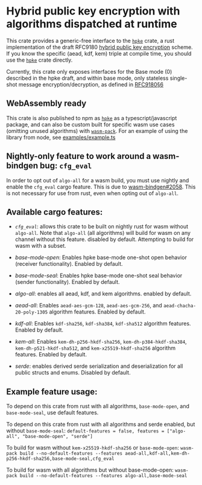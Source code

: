 # Hybrid public key encryption with algorithms dispatched at runtime

This crate provides a generic-free interface to the [`hpke`][hpke]
crate, a rust implementation of the draft RFC9180 [hybrid public key
encryption](https://www.rfc-editor.org/rfc/rfc9180.html)
scheme. If you know the specific (aead, kdf, kem) triple at compile
time, you should use the [`hpke`][hpke] crate directly.

Currently, this crate only exposes interfaces for the Base mode (0)
described in the hpke draft, and within base mode, only stateless
single-shot message encryption/decryption, as defined in [RFC9180§6][section-6]

[hpke]: https://github.com/rozbb/rust-hpke
[section-6]: https://www.rfc-editor.org/rfc/rfc9180.html#section-6

## WebAssembly ready

This crate is also published to npm as [`hpke`][npm] as a
typescript/javascript package, and can also be custom built for
specific wasm use cases (omitting unused algorithms) with
[`wasm-pack`][wasm-pack]. For an example of using the library from
node, see [examples/example.ts][example-ts]

[npm]: https://www.npmjs.com/package/hpke
[wasm-pack]: https://github.com/rustwasm/wasm-pack
[example-ts]: https://github.com/jbr/hpke-dispatch/blob/main/examples/example.ts

## Nightly-only feature to work around a wasm-bindgen bug: `cfg_eval`

In order to opt out of `algo-all` for a wasm build, you must use
nightly and enable the `cfg_eval` cargo feature. This is due to
[wasm-bindgen#2058][wasm-bindgen-2058]. This is not necessary for use
from rust, even when opting out of `algo-all`.

[hpke]: https://docs.rs/hpke/latest/hpke/
[wasm-bindgen-2058]: https://github.com/rustwasm/wasm-bindgen/issues/2058

## Available cargo features:

* *`cfg_eval`*: allows this crate to be built on nightly rust for wasm
  without `algo-all`. Note that `algo-all` (all
  algorithms) will build for wasm on any channel without this feature.
  disabled by default. Attempting to build for wasm with a subset.

* *base-mode-open*: Enables hpke base-mode one-shot open behavior
  (receiver functionality). Enabled by default.

* *base-mode-seal*: Enables hpke base-mode one-shot seal behavior
  (sender functionality). Enabled by default.

* *algo-all*: enables all aead, kdf, and kem algorithms. enabled by
  default.

* *aead-all*: Enables `aead-aes-gcm-128`, `aead-aes-gcm-256`, and
  `aead-chacha-20-poly-1305` algorithm features. Enabled by default.

* *kdf-all*: Enables `kdf-sha256`, `kdf-sha384`, `kdf-sha512`
  algorithm features. Enabled by default.

* *kem-all*: Enables `kem-dh-p256-hkdf-sha256`,
 `kem-dh-p384-hkdf-sha384`, `kem-dh-p521-hkdf-sha512`, and
 `kem-x25519-hkdf-sha256` algorithm features. Enabled by default.

* *serde*: enables derived serde serialization and deserialization for
  all public structs and enums. Disabled by default.

## Example feature usage:

To depend on this crate from rust with all algorithms,
`base-mode-open`, and `base-mode-seal`, use default features.

To depend on this crate from rust with all algorithms and serde
enabled, but without `base-mode-seal`: `default-features = false,
features = ["algo-all", "base-mode-open", "serde"]`

To build for wasm without `kem-x25519-hkdf-sha256` or
`base-mode-open`: `wasm-pack build --no-default-features --features
aead-all,kdf-all,kem-dh-p256-hkdf-sha256,base-mode-seal,cfg_eval`

To build for wasm with all algorithms but without base-mode-open:
`wasm-pack build --no-default-features --features
algo-all,base-mode-seal`


